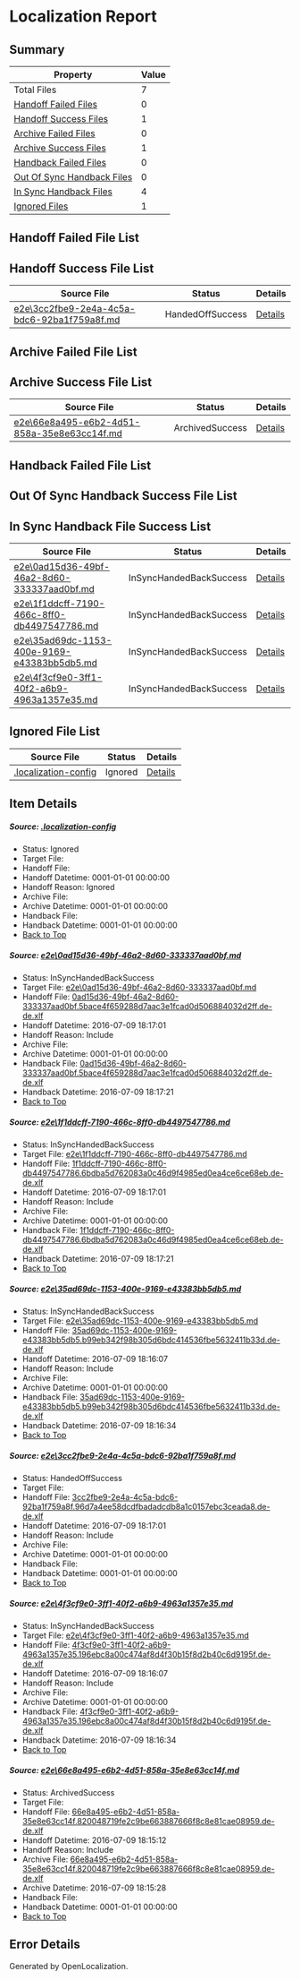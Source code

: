 # <a name='report-top'></a> Localization Report

## Summary
 Property | Value 
 -------- | ----- 
 Total Files | 7
[ Handoff Failed Files ](#handoff-failed-list)| 0
[ Handoff Success Files ](#handoff-success-list)| 1
[ Archive Failed Files ](#archive-failed-list)| 0
[ Archive Success Files ](#archive-success-list)| 1
[ Handback Failed Files ](#handback-failed-list)| 0
[ Out Of Sync Handback Files ](#outofsync-handback-success-list)| 0
[ In Sync Handback Files ](#insync-handback-success-list)| 4
[ Ignored Files ](#ignored-list)| 1

## <a name='handoff-failed-list'></a> Handoff Failed File List

## <a name='handoff-success-list'></a> Handoff Success File List
 Source File | Status | Details 
 ----------- | ------ | ------- 
 [e2e\3cc2fbe9-2e4a-4c5a-bdc6-92ba1f759a8f.md](https://github.com/OpenLocalizationTestOrg/oltest/blob/c09e38bd1add2fb55039ba75c3e181edb4e22137/e2e/3cc2fbe9-2e4a-4c5a-bdc6-92ba1f759a8f.md) | HandedOffSuccess | [Details](#aacfbe2294ac6333824538343f1d22a9bc6b65294)

## <a name='archive-failed-list'></a> Archive Failed File List

## <a name='archive-success-list'></a> Archive Success File List
 Source File | Status | Details 
 ----------- | ------ | ------- 
 [e2e\66e8a495-e6b2-4d51-858a-35e8e63cc14f.md](https://github.com/OpenLocalizationTestOrg/oltest/blob/ca960381eee487262fb00c3475ef9bdc9f09171d/e2e/66e8a495-e6b2-4d51-858a-35e8e63cc14f.md) | ArchivedSuccess | [Details](#5475e10ee702f470dd7cc86464548c8175f1d5b26)

## <a name='handback-failed-list'></a> Handback Failed File List

## <a name='outofsync-handback-success-list'></a> Out Of Sync Handback Success File List

## <a name='insync-handback-success-list'></a> In Sync Handback File Success List
 Source File | Status | Details 
 ----------- | ------ | ------- 
 [e2e\0ad15d36-49bf-46a2-8d60-333337aad0bf.md](https://github.com/OpenLocalizationTestOrg/oltest/blob/4db28dabfe415a8134a1799eaa5a4ab57be264de/e2e/0ad15d36-49bf-46a2-8d60-333337aad0bf.md) | InSyncHandedBackSuccess | [Details](#3c2426abcfe0ff59c31f643a094c31be5845f9d41)
 [e2e\1f1ddcff-7190-466c-8ff0-db4497547786.md](https://github.com/OpenLocalizationTestOrg/oltest/blob/4db28dabfe415a8134a1799eaa5a4ab57be264de/e2e/1f1ddcff-7190-466c-8ff0-db4497547786.md) | InSyncHandedBackSuccess | [Details](#a59b409f93f1fa68c66ab2b3d396a43919f868802)
 [e2e\35ad69dc-1153-400e-9169-e43383bb5db5.md](https://github.com/OpenLocalizationTestOrg/oltest/blob/1637f24f4c72354adc84e477e20d95cb43636e6c/e2e/35ad69dc-1153-400e-9169-e43383bb5db5.md) | InSyncHandedBackSuccess | [Details](#3cd6c8358529c902c55ea4045518db855f5b12f43)
 [e2e\4f3cf9e0-3ff1-40f2-a6b9-4963a1357e35.md](https://github.com/OpenLocalizationTestOrg/oltest/blob/1637f24f4c72354adc84e477e20d95cb43636e6c/e2e/4f3cf9e0-3ff1-40f2-a6b9-4963a1357e35.md) | InSyncHandedBackSuccess | [Details](#4e5f8fcce9cbaba0d41cb22b12dac329fd442a525)

## <a name='ignored-list'></a> Ignored File List
 Source File | Status | Details 
 ----------- | ------ | ------- 
 [.localization-config](https://github.com/OpenLocalizationTestOrg/oltest/blob/4db28dabfe415a8134a1799eaa5a4ab57be264de/.localization-config) | Ignored | [Details](#3d4f252ac210baf56311d7e97dcc2db10974dbd20)

## Item Details
##### <a name='3d4f252ac210baf56311d7e97dcc2db10974dbd20'></a> Source: [.localization-config](https://github.com/OpenLocalizationTestOrg/oltest/blob/4db28dabfe415a8134a1799eaa5a4ab57be264de/.localization-config)
* Status: Ignored
* Target File: 
* Handoff File: 
* Handoff Datetime: 0001-01-01 00:00:00
* Handoff Reason: Ignored
* Archive File: 
* Archive Datetime: 0001-01-01 00:00:00
* Handback File: 
* Handback Datetime: 0001-01-01 00:00:00
* [Back to Top](#report-top)

##### <a name='3c2426abcfe0ff59c31f643a094c31be5845f9d41'></a> Source: [e2e\0ad15d36-49bf-46a2-8d60-333337aad0bf.md](https://github.com/OpenLocalizationTestOrg/oltest/blob/4db28dabfe415a8134a1799eaa5a4ab57be264de/e2e/0ad15d36-49bf-46a2-8d60-333337aad0bf.md)
* Status: InSyncHandedBackSuccess
* Target File: [e2e\0ad15d36-49bf-46a2-8d60-333337aad0bf.md](https://github.com/OpenLocalizationTestOrg/oltest-dede-fly/blob/12c222511e8884b765fb984e5c2d3e3f66f846f1/e2e/0ad15d36-49bf-46a2-8d60-333337aad0bf.md)
* Handoff File: [0ad15d36-49bf-46a2-8d60-333337aad0bf.5bace4f659288d7aac3e1fcad0d506884032d2ff.de-de.xlf](https://github.com/OpenLocalizationTestOrg/olhandoff-e2e/blob/7b4e4c4a688a175f7754192a574e120cd735fe28/ol-handoff/OpenLocalizationTestOrg/oltest-dede-fly/ci/ht/0ad15d36-49bf-46a2-8d60-333337aad0bf.5bace4f659288d7aac3e1fcad0d506884032d2ff.de-de.xlf)
* Handoff Datetime: 2016-07-09 18:17:01
* Handoff Reason: Include
* Archive File: 
* Archive Datetime: 0001-01-01 00:00:00
* Handback File: [0ad15d36-49bf-46a2-8d60-333337aad0bf.5bace4f659288d7aac3e1fcad0d506884032d2ff.de-de.xlf](https://github.com/OpenLocalizationTestOrg/olhandback-e2e/blob/e78b8653b85dd834d1eab3454cd659cafbd71ea1/ol-handback/OpenLocalizationTestOrg/oltest-dede-fly/ci/ht/0ad15d36-49bf-46a2-8d60-333337aad0bf.5bace4f659288d7aac3e1fcad0d506884032d2ff.de-de.xlf)
* Handback Datetime: 2016-07-09 18:17:21
* [Back to Top](#report-top)

##### <a name='a59b409f93f1fa68c66ab2b3d396a43919f868802'></a> Source: [e2e\1f1ddcff-7190-466c-8ff0-db4497547786.md](https://github.com/OpenLocalizationTestOrg/oltest/blob/4db28dabfe415a8134a1799eaa5a4ab57be264de/e2e/1f1ddcff-7190-466c-8ff0-db4497547786.md)
* Status: InSyncHandedBackSuccess
* Target File: [e2e\1f1ddcff-7190-466c-8ff0-db4497547786.md](https://github.com/OpenLocalizationTestOrg/oltest-dede-fly/blob/12c222511e8884b765fb984e5c2d3e3f66f846f1/e2e/1f1ddcff-7190-466c-8ff0-db4497547786.md)
* Handoff File: [1f1ddcff-7190-466c-8ff0-db4497547786.6bdba5d762083a0c46d9f4985ed0ea4ce6ce68eb.de-de.xlf](https://github.com/OpenLocalizationTestOrg/olhandoff-e2e/blob/7b4e4c4a688a175f7754192a574e120cd735fe28/ol-handoff/OpenLocalizationTestOrg/oltest-dede-fly/ci/ht/1f1ddcff-7190-466c-8ff0-db4497547786.6bdba5d762083a0c46d9f4985ed0ea4ce6ce68eb.de-de.xlf)
* Handoff Datetime: 2016-07-09 18:17:01
* Handoff Reason: Include
* Archive File: 
* Archive Datetime: 0001-01-01 00:00:00
* Handback File: [1f1ddcff-7190-466c-8ff0-db4497547786.6bdba5d762083a0c46d9f4985ed0ea4ce6ce68eb.de-de.xlf](https://github.com/OpenLocalizationTestOrg/olhandback-e2e/blob/e78b8653b85dd834d1eab3454cd659cafbd71ea1/ol-handback/OpenLocalizationTestOrg/oltest-dede-fly/ci/ht/1f1ddcff-7190-466c-8ff0-db4497547786.6bdba5d762083a0c46d9f4985ed0ea4ce6ce68eb.de-de.xlf)
* Handback Datetime: 2016-07-09 18:17:21
* [Back to Top](#report-top)

##### <a name='3cd6c8358529c902c55ea4045518db855f5b12f43'></a> Source: [e2e\35ad69dc-1153-400e-9169-e43383bb5db5.md](https://github.com/OpenLocalizationTestOrg/oltest/blob/1637f24f4c72354adc84e477e20d95cb43636e6c/e2e/35ad69dc-1153-400e-9169-e43383bb5db5.md)
* Status: InSyncHandedBackSuccess
* Target File: [e2e\35ad69dc-1153-400e-9169-e43383bb5db5.md](https://github.com/OpenLocalizationTestOrg/oltest-dede-fly/blob/27ea1e2e4c88b59f485f828de42c01c07915b67d/e2e/35ad69dc-1153-400e-9169-e43383bb5db5.md)
* Handoff File: [35ad69dc-1153-400e-9169-e43383bb5db5.b99eb342f98b305d6bdc414536fbe5632411b33d.de-de.xlf](https://github.com/OpenLocalizationTestOrg/olhandoff-e2e/blob/104f7ee0c4dd9eb927ded655cbdcce2c07036504/ol-handoff/OpenLocalizationTestOrg/oltest-dede-fly/ci/35ad69dc-1153-400e-9169-e43383bb5db5.b99eb342f98b305d6bdc414536fbe5632411b33d.de-de.xlf)
* Handoff Datetime: 2016-07-09 18:16:07
* Handoff Reason: Include
* Archive File: 
* Archive Datetime: 0001-01-01 00:00:00
* Handback File: [35ad69dc-1153-400e-9169-e43383bb5db5.b99eb342f98b305d6bdc414536fbe5632411b33d.de-de.xlf](https://github.com/OpenLocalizationTestOrg/olhandback-e2e/blob/d965681abd61fba454ad15213b857ecf2027a760/ol-handback/OpenLocalizationTestOrg/oltest-dede-fly/ci/35ad69dc-1153-400e-9169-e43383bb5db5.b99eb342f98b305d6bdc414536fbe5632411b33d.de-de.xlf)
* Handback Datetime: 2016-07-09 18:16:34
* [Back to Top](#report-top)

##### <a name='aacfbe2294ac6333824538343f1d22a9bc6b65294'></a> Source: [e2e\3cc2fbe9-2e4a-4c5a-bdc6-92ba1f759a8f.md](https://github.com/OpenLocalizationTestOrg/oltest/blob/c09e38bd1add2fb55039ba75c3e181edb4e22137/e2e/3cc2fbe9-2e4a-4c5a-bdc6-92ba1f759a8f.md)
* Status: HandedOffSuccess
* Target File: 
* Handoff File: [3cc2fbe9-2e4a-4c5a-bdc6-92ba1f759a8f.96d7a4ee58dcdfbadadcdb8a1c0157ebc3ceada8.de-de.xlf](https://github.com/OpenLocalizationTestOrg/olhandoff-e2e/blob/7b4e4c4a688a175f7754192a574e120cd735fe28/ol-handoff/OpenLocalizationTestOrg/oltest-dede-fly/ci/ht/3cc2fbe9-2e4a-4c5a-bdc6-92ba1f759a8f.96d7a4ee58dcdfbadadcdb8a1c0157ebc3ceada8.de-de.xlf)
* Handoff Datetime: 2016-07-09 18:17:01
* Handoff Reason: Include
* Archive File: 
* Archive Datetime: 0001-01-01 00:00:00
* Handback File: 
* Handback Datetime: 0001-01-01 00:00:00
* [Back to Top](#report-top)

##### <a name='4e5f8fcce9cbaba0d41cb22b12dac329fd442a525'></a> Source: [e2e\4f3cf9e0-3ff1-40f2-a6b9-4963a1357e35.md](https://github.com/OpenLocalizationTestOrg/oltest/blob/1637f24f4c72354adc84e477e20d95cb43636e6c/e2e/4f3cf9e0-3ff1-40f2-a6b9-4963a1357e35.md)
* Status: InSyncHandedBackSuccess
* Target File: [e2e\4f3cf9e0-3ff1-40f2-a6b9-4963a1357e35.md](https://github.com/OpenLocalizationTestOrg/oltest-dede-fly/blob/27ea1e2e4c88b59f485f828de42c01c07915b67d/e2e/4f3cf9e0-3ff1-40f2-a6b9-4963a1357e35.md)
* Handoff File: [4f3cf9e0-3ff1-40f2-a6b9-4963a1357e35.196ebc8a00c474af8d4f30b15f8d2b40c6d9195f.de-de.xlf](https://github.com/OpenLocalizationTestOrg/olhandoff-e2e/blob/104f7ee0c4dd9eb927ded655cbdcce2c07036504/ol-handoff/OpenLocalizationTestOrg/oltest-dede-fly/ci/4f3cf9e0-3ff1-40f2-a6b9-4963a1357e35.196ebc8a00c474af8d4f30b15f8d2b40c6d9195f.de-de.xlf)
* Handoff Datetime: 2016-07-09 18:16:07
* Handoff Reason: Include
* Archive File: 
* Archive Datetime: 0001-01-01 00:00:00
* Handback File: [4f3cf9e0-3ff1-40f2-a6b9-4963a1357e35.196ebc8a00c474af8d4f30b15f8d2b40c6d9195f.de-de.xlf](https://github.com/OpenLocalizationTestOrg/olhandback-e2e/blob/d965681abd61fba454ad15213b857ecf2027a760/ol-handback/OpenLocalizationTestOrg/oltest-dede-fly/ci/4f3cf9e0-3ff1-40f2-a6b9-4963a1357e35.196ebc8a00c474af8d4f30b15f8d2b40c6d9195f.de-de.xlf)
* Handback Datetime: 2016-07-09 18:16:34
* [Back to Top](#report-top)

##### <a name='5475e10ee702f470dd7cc86464548c8175f1d5b26'></a> Source: [e2e\66e8a495-e6b2-4d51-858a-35e8e63cc14f.md](https://github.com/OpenLocalizationTestOrg/oltest/blob/ca960381eee487262fb00c3475ef9bdc9f09171d/e2e/66e8a495-e6b2-4d51-858a-35e8e63cc14f.md)
* Status: ArchivedSuccess
* Target File: 
* Handoff File: [66e8a495-e6b2-4d51-858a-35e8e63cc14f.820048719fe2c9be663887666f8c8e81cae08959.de-de.xlf](https://github.com/OpenLocalizationTestOrg/olhandoff-e2e/blob/73182cd7df548b0dd78f9d3d331e85d5f8d748ec/ol-handoff/OpenLocalizationTestOrg/oltest-dede-fly/ci/ht/66e8a495-e6b2-4d51-858a-35e8e63cc14f.820048719fe2c9be663887666f8c8e81cae08959.de-de.xlf)
* Handoff Datetime: 2016-07-09 18:15:12
* Handoff Reason: Include
* Archive File: [66e8a495-e6b2-4d51-858a-35e8e63cc14f.820048719fe2c9be663887666f8c8e81cae08959.de-de.xlf](https://github.com/OpenLocalizationTestOrg/olhandoff-e2e/blob/b36a0b60944d07546140d64f1e9e53a1d261a8c5/ol-archive/OpenLocalizationTestOrg/oltest-dede-fly/ci/ht/66e8a495-e6b2-4d51-858a-35e8e63cc14f.820048719fe2c9be663887666f8c8e81cae08959.de-de.xlf)
* Archive Datetime: 2016-07-09 18:15:28
* Handback File: 
* Handback Datetime: 0001-01-01 00:00:00
* [Back to Top](#report-top)


## Error Details

Generated by OpenLocalization.
